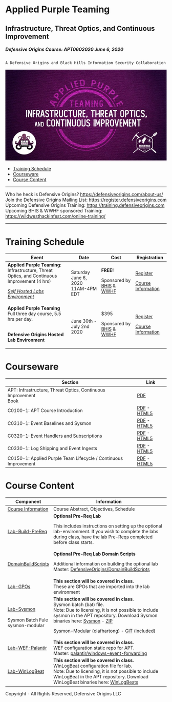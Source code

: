 # Applied Purple Teaming 
## Infrastructure, Threat Optics, and Continuous Improvement
##### Defensive Origins Course: APT0602020 June 6, 2020
`A Defensive Origins and Black Hills Information Security Collaboration`



![](https://github.com/DefensiveOrigins/dolib-images/raw/master/doc/images/APT06202001/EZRMAZUXYAAj-JD.jpg)

<!-- Start Document Outline -->

* [Training Schedule](#training-schedule)
* [Courseware](#courseware)
* [Course Content](#course-content)

<!-- End Document Outline -->

----------
Who he heck is Defensive Origins? https://defensiveorigins.com/about-us/<BR>
Join the Defensive Origins Mailing List: https://register.defensiveorigins.com<br>
Upcoming Defensive Origins Training: https://training.defensiveorigins.com<BR>
Upcoming BHIS & WWHF sponsored Training: https://wildwesthackinfest.com/online-training/

----------
 # Training Schedule

| Event                                    | Date                                   | Cost                                     | Registration                             |
|------------------------------------------|----------------------------------------|------------------------------------------|------------------------------------------|
| **Applied Purple Teaming**: Infrastructure, Threat Optics, and Continuous Improvement (4 hrs) <P>*[Self Hosted Labs Environment][1]* | Saturday June 6, 2020 <br>11AM-4PM EDT | **FREE!**<p>Sponsored by [BHIS][2] & [WWHF][3]| [Register][4]  <P> [Course Information][5] 
| **Applied Purple Teaming**<br>Full three day course, 5.5 hrs per day.<P><br>**Defensive Origins Hosted Lab Environment** | June 30th - July 2nd 2020              | $395<p>Sponsored by [BHIS][6] & [WWHF][7] | [Register][8] <P>[Course Information][9]  |

# Courseware
| Section                                  | Link                |
|------------------------------------------|---------------------|
| APT: Infrastructure, Threat Optics, Continuous Improvement<br>Book | [PDF][10]  |
| C0100-1: APT Course Introduction         | [PDF][11] - [HTML5][12] |
| C0310-1: Event Baselines and Sysmon      | [PDF][13] - [HTML5][14]  |
| C0320-1: Event Handlers and Subscriptions | [PDF][15] - [HTML5][16]  |
| C0330-1: Log Shipping and Event Ingests  | [PDF][17] - [HTML5][18]  |
| C0150-1: Applied Purple Team Lifecycle / Continuous Improvement | [PDF][19] - [HTML5][20]  |


# Course Content

| Component                                | Information                              |
|------------------------------------------|------------------------------------------|
| [Course Information][9]                  | Course Abstract, Objectives, Schedule    |
| [Lab-Build-PreReq][22]                    | **Optional Pre-Req Lab** <p> This includes instructions on setting up the optional lab-environment. If you wish to complete the labs during class, have the lab Pre-Reqs completed before class starts. |
| [DomainBuildScripts][23]                  | **Optional Pre-Req Lab Domain Scripts** <p> Additional information on building the optional lab<br>Master: [DefensiveOrigins/DomainBuildScripts](https://github.com/DefensiveOrigins/DomainBuildScripts) |
| [Lab-GPOs][24]                            | **This section will be covered in class.**<br>These are GPOs that are imported into the lab environment |
| [Lab-Sysmon][25]<br><br>Sysmon Batch Fule<br>sysmon-modular | **This section will be covered in class**.<br>Sysmon batch (bat) file.<BR>  Note: Due to licensing, it is not possible to include sysmon in the APT repository.  Download Sysmon binaries here: [Sysmon](https://docs.microsoft.com/en-us/sysinternals/downloads/sysmon)  - [ZIP](https://download.sysinternals.com/files/Sysmon.zip)<P>Sysmon-Modular (olafhartong) - [GIT](https://github.com/olafhartong/sysmon-modular) (included) |
| [Lab-WEF-Palantir][26]                    | **This section will be covered in class.**<br>WEF configuration static repo for APT.  <br>Master: [palantir/windows-event-forwarding](https://github.com/palantir/windows-event-forwarding) |
| [Lab-WinLogBeat][27]                     | **This section will be covered in class.**<br>WinLogBeat configuration file for lab. <br> Note: Due to licensing, it is not possible to include WinLogBeat in the APT repository.  Download WinLogBeat binaries here: [WinLogBeats](https://www.elastic.co/downloads/beats/winlogbeat) |



Copyright - All Rights Reserved, Defensive Origins LLC

  [1]: Lab-Build-PreReq
  [2]: https://www.blackhillsinfosec.com/
  [3]: https://wildwesthackinfest.com/
  [4]: https://register.gotowebinar.com/register/7632358227918317070?source=kidogh
  [5]: CourseInformation.md
  [6]: https://www.blackhillsinfosec.com/
  [7]: https://wildwesthackinfest.com/
  [8]: https://wildwesthackinfest.com/online-training/applied-purple-teaming/
  [9]: CourseInformation.md
  [10]: https://github.com/DefensiveOrigins/APT06202001/blob/master/Courseware/AppliedPurpleTeaming-4Hr-June62020.pdf
  [11]: https://github.com/DefensiveOrigins/APT06202001/blob/master/Courseware/C0100%20-%20Applied%20Purple%20Team%20Course.pdf
  [12]: https://github.com/DefensiveOrigins/APT06202001/raw/master/Courseware/C0100%20-%20Applied%20Purple%20Team%20Course.html
  [13]: https://github.com/DefensiveOrigins/APT06202001/blob/master/Courseware/C0310%20-%20Sysmon%20Optics.pdf
  [14]: https://github.com/DefensiveOrigins/APT06202001/raw/master/Courseware/C0310%20-%20Sysmon%20Optics.html
  [15]: https://github.com/DefensiveOrigins/APT06202001/blob/master/Courseware/C0320%20-%20Event%20Handlers%2C%20Channels%2C%20and%20Subscriptions.pdf
  [16]: https://github.com/DefensiveOrigins/APT06202001/raw/master/Courseware/C0320%20-%20Event%20Handlers%2C%20Channels%2C%20and%20Subscriptions.html
  [17]: https://github.com/DefensiveOrigins/APT06202001/blob/master/Courseware/C0330%20-%20Log%20Shipping%20and%20Ingestors.pdf
  [18]: https://github.com/DefensiveOrigins/APT06202001/raw/master/Courseware/C0330%20-%20Log%20Shipping%20and%20Ingestors.html
  [19]: https://github.com/DefensiveOrigins/APT06202001/blob/master/Courseware/C0150%20-%20Purple%20Team%20and%20Lifecycle.pdf
  [20]: https://github.com/DefensiveOrigins/APT06202001/raw/master/Courseware/C0150%20-%20Purple%20Team%20and%20Lifecycle.html
  [21]: CourseInformation.md
  [22]: Lab-Build-PreReq
  [23]: Lab-DomainBuildScripts
  [24]: Lab-GPOs
  [25]: Lab-Sysmon
  [26]: Lab-WEF-Palantir
  [27]: Lab-WinLogBeat
